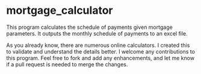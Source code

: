 # mortgage_calculator
This program calculates the schedule of payments given mortgage parameters. It outputs the monthly schedule of payments to an excel file.

As you already know, there are numerous online calculators. I created this to validate and understand the details better. I welcome any contributions to this program. Feel free to fork and add any enhancements, and let me know if a pull request is needed to merge the changes. 
